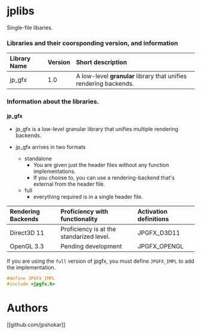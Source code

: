 # jplibs
Single-file libaries.

### Libraries and their coorsponding version, and information
| Library Name | Version | Short description |
|:-------------|:--------|:------------------|
| jp_gfx        | 1.0     | A low-level **granular** library that unifies rendering backends. |

### Information about the libraries.

#### jp_gfx
- jp_gfx is a low-level granular library that unifies multiple rendering backends. 

- jp_gfx arrives in two formats 
  - standalone
      - You are given just the header files without any function implementations. 
      - If you choose to, you can use a rendering-backend that's external from the header file. 
  - full
      - everything required is in a single header file.

| Rendering Backends | Proficiency with functionality  | Activation definitions |
|:-------------------|:--------------------------------|:-----------------------|
| Direct3D 11        | Proficiency is at the standarized level. | JPGFX_D3D11 |
| OpenGL 3.3         | Pending development | JPGFX_OPENGL |    


If you are using the `full` version of jpgfx, you must define `JPGFX_IMPL` to add the implementation.
```c
#define JPGFX_IMPL
#include <jpgfx.h>
``` 


# Authors

[[github.com/jpshokar]]


